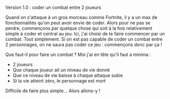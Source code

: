 Version 1.0 : coder un combat entre 2 joueurs

Quand on s'attaque à un gros morceau comme Fortnite, il y a un max de fonctionnalités qu'on peut avoir envie de coder. Alors pour ne pas se perdre, commençons par quelque chose qui soit à la fois relativement simple à coder et central au jeu. Ici, j'ai choisi de te faire commencer par un combat. Tout simplement. Si on est pas capable de coder un combat entre 2 personnages, on ne saura pas coder ce jeu : commençons donc par ça !

Que faut-il pour faire un combat ? Moi j'ai en tête qu'il faut a minima :

- 2 joueurs
- Que chaque joueur ait un niveau de vie donné
- Que ce niveau de vie baisse à chaque attaque subie
- Si la vie atteint zéro, le personnage est mort

Difficile de faire plus simple... Alors allons-y !